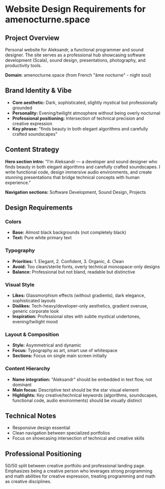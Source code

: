 # Website Design Requirements for amenocturne.space

## Project Overview

Personal website for Aleksandr, a functional programmer and sound designer. The
site serves as a professional hub showcasing software development (Scala), sound
design, presentations, photography, and productivity tools.

**Domain:** amenocturne.space (from French "âme nocturne" - night soul)

## Brand Identity & Vibe

- **Core aesthetic:** Dark, sophisticated, slightly mystical but professionally grounded
- **Personality:** Evening/twilight atmosphere without being overly nocturnal
- **Professional positioning:** Intersection of technical precision and creative expression
- **Key phrase:** "finds beauty in both elegant algorithms and carefully crafted soundscapes"

## Content Strategy

**Hero section intro:** "I'm Aleksandr — a developer and sound designer who
finds beauty in both elegant algorithms and carefully crafted soundscapes. I
write functional code, design immersive audio environments, and create stunning
presentations that bridge technical concepts with human experience."

**Navigation sections:** Software Development, Sound Design, Projects

## Design Requirements

### Colors

- **Base:** Almost black backgrounds (not completely black)
- **Text:** Pure white primary text

### Typography

- **Priorities:** 1. Elegant, 2. Confident, 3. Organic, 4. Clean
- **Avoid:** Too clean/sterile fonts, overly technical monospace-only designs
- **Balance:** Professional but not bland, readable but distinctive

### Visual Style

- **Likes:** Glassmorphism effects (without gradients), dark elegance, sophisticated layouts
- **Dislikes:** Tech-heavy/developer-only aesthetics, gradient overuse, generic corporate look
- **Inspiration:** Professional sites with subtle mystical undertones, evening/twilight mood

### Layout & Composition

- **Style:** Asymmetrical and dynamic
- **Focus:** Typography as art, smart use of whitespace
- **Sections:** Focus on single main screen initially

### Content Hierarchy

- **Name integration:** "Aleksandr" should be embedded in text flow, not dominant
- **Main focus:** Descriptive text should be the star visual element
- **Highlights:** Key creative/technical keywords (algorithms, soundscapes, functional code, audio environments) should be visually distinct

## Technical Notes

- Responsive design essential
- Clean navigation between specialized portfolios
- Focus on showcasing intersection of technical and creative skills

## Professional Positioning

50/50 split between creative portfolio and professional landing page. Emphasizes
being a creative person who leverages strong programming and math abilities for
creative expression, treating programming and math as creative disciplines.
